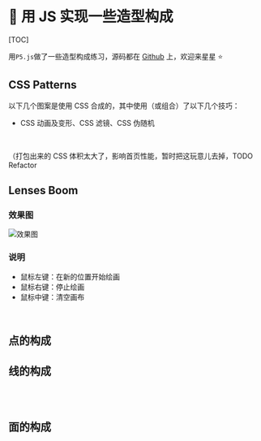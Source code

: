 # 🍥 用 JS 实现一些造型构成

[TOC]

用`P5.js`做了一些造型构成练习，源码都在 [Github](https://github.com/Lionad-Morotar/blogs/tree/master/blogs/.vuepress/components) 上，欢迎来星星 ⭐

## CSS Patterns

以下几个图案是使用 CSS 合成的，其中使用（或组合）了以下几个技巧：

-   CSS 动画及变形、CSS 滤镜、CSS 伪随机

<br />

（打包出来的 CSS 体积太大了，影响首页性能，暂时把这玩意儿去掉，TODO Refactor
<!-- 
  <Article-A200403-CSSPatterns />
  <Article-A200403-CSSPatterns-2 />
 -->

## Lenses Boom

### 效果图

<img
  srcset="
    https://cdn.jsdelivr.net/gh/Lionad-Morotar/blog-cdn/image/2020-04-03-10-48-22_480.png 480w,
    https://cdn.jsdelivr.net/gh/Lionad-Morotar/blog-cdn/image/2020-04-03-10-48-22_960.png 960w,
    https://cdn.jsdelivr.net/gh/Lionad-Morotar/blog-cdn/image/2020-04-03-10-48-22_1440.png 1440w"
  src="https://cdn.jsdelivr.net/gh/Lionad-Morotar/blog-cdn/image/2020-04-03-10-48-22_1440.png"
  alt="效果图"
/>

### 说明

-   鼠标左键：在新的位置开始绘画
-   鼠标右键：停止绘画
-   鼠标中键：清空画布

<br />

<Article-A200403-LensesBoom />

## 点的构成

<Article-A200403-DotBasic />

## 线的构成

<Article-A200403-LineBasic />

<br />

<Article-A200403-LineBasic-2 />

<br />

<Article-A200403-LineBasic-3 />

## 面的构成

<Article-A200403-AreaBasic-1 />

<br />

<Article-A200403-AreaBasic-2 />
